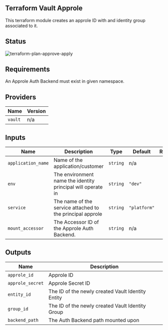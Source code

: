 ## Terraform Vault Approle

This terraform module creates an approle ID with and identity group associated to it.

## Status
![terraform-plan-approve-apply](https://github.com/devops-adeel/terraform-vault-approle/workflows/terraform-plan-approve-apply/badge.svg?branch=default)

## Requirements

An Approle Auth Backend must exist in given namespace.

## Providers

| Name | Version |
|------|---------|
| `vault` | n/a |

## Inputs

| Name | Description | Type | Default | Required |
|------|-------------|------|---------|:--------:|
| `application_name` | Name of the application/customer | `string` | n/a | yes |
| `env` | The environment name the identity principal will operate in | `string` | `"dev"` | no |
| `service` | The name of the service attached to the principal approle | `string` | `"platform"` | no |
| `mount_accessor` | The Accessor ID of the Approle Auth Backend. | `string` | n/a | yes |

## Outputs

| Name | Description |
|------|-------------|
| `approle_id` | Approle ID |
| `approle_secret` | Approle Secret ID |
| `entity_id` | The ID of the newly created Vault Identity Entity |
| `group_id` | The ID of the newly created Vault Identity Group |
| `backend_path` | The Auth Backend path mounted upon |
